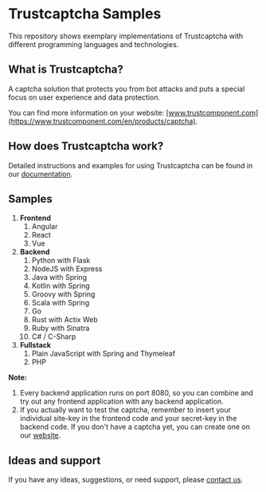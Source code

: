 # Trustcaptcha Samples

This repository shows exemplary implementations of Trustcaptcha with different programming languages and technologies.



## What is Trustcaptcha?

A captcha solution that protects you from bot attacks and puts a special focus on user experience and data protection.

You can find more information on your website: [www.trustcomponent.com](https://www.trustcomponent.com/en/products/captcha).


## How does Trustcaptcha work?

Detailed instructions and examples for using Trustcaptcha can be found in our [documentation](https://docs.trustcomponent.com/en).


## Samples

1. **Frontend**
   1. Angular
   2. React
   3. Vue
2. **Backend**
   1. Python with Flask
   2. NodeJS with Express
   3. Java with Spring
   4. Kotlin with Spring
   5. Groovy with Spring
   6. Scala with Spring
   7. Go
   8. Rust with Actix Web
   9. Ruby with Sinatra
   9. C# / C-Sharp
3. **Fullstack**
    1. Plain JavaScript with Spring and Thymeleaf
    2. PHP

**Note:** 
1. Every backend application runs on port 8080, so you can combine and try out any frontend application with any backend application.
2. If you actually want to test the captcha, remember to insert your individual site-key in the frontend code and your secret-key in the backend code.  If you don't have a captcha yet, you can create one on our [website](https://dashboard.trustcomponent.com/en/solution-creation).

## Ideas and support

If you have any ideas, suggestions, or need support, please [contact us](https://www.trustcomponent.com/en/contact-us).
